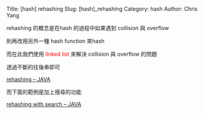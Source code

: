 Title: [hash] rehashing
Slug: [hash]_rehashing
Category: hash
Author: Chris Yang

rehashing 的概念是在hash 的過程中如果遇到 collision 與 overflow

則再改用另外一種 hash function 來hash

而在此我們使用 <font style="color:red;">linked list</font> 來解決 collision 與 overflow 的問題

透過不斷的往後串即可

<a href="https://github.com/yljh21328/code_example/blob/master/HASH/rehashing/rehashing.java" target="_blank">rehashing – JAVA</a>



而下面的範例是加上搜尋的功能

<a href="https://github.com/yljh21328/code_example/blob/master/HASH/rehashing_search/rehashing_search.java" target="_blank">rehashing with search – JAVA</a>
